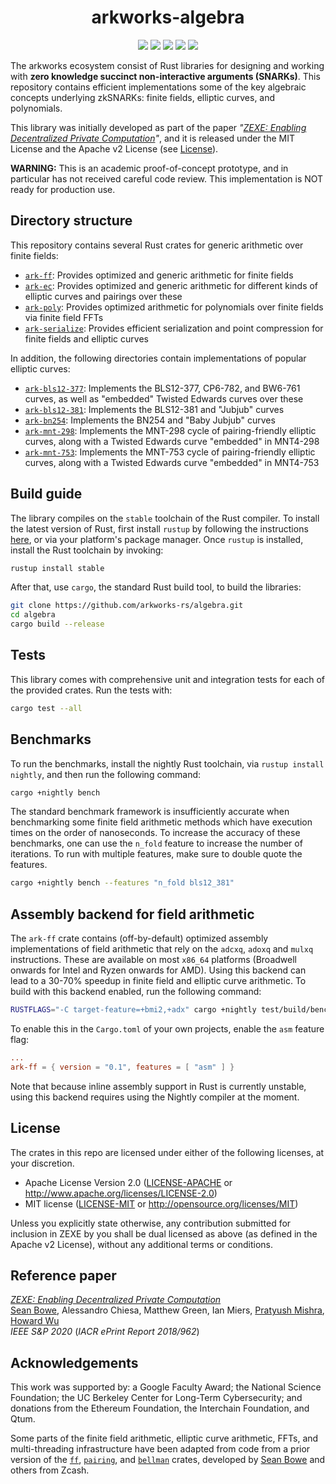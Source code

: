 <h1 align="center">arkworks-algebra</h1>

<p align="center">
    <img src="https://github.com/arkworks-rs/algebra/workflows/CI/badge.svg?branch=master">
    <a href="https://github.com/arkworks-rs/algebra/blob/master/AUTHORS"><img src="https://img.shields.io/badge/authors-arkworks%20contributors-orange.svg"></a>
    <a href="https://github.com/arkworks-rs/algebra/blob/master/LICENSE-APACHE"><img src="https://img.shields.io/badge/license-APACHE-blue.svg"></a>
    <a href="https://github.com/arkworks-rs/algebra/blob/master/LICENSE-MIT"><img src="https://img.shields.io/badge/license-MIT-blue.svg"></a>
    <a href="https://deps.rs/repo/github/arkworks-rs/algebra"><img src="https://deps.rs/repo/github/arkworks-rs/algebra/status.svg"></a>
</p>

The arkworks ecosystem consist of Rust libraries for designing and working with __zero knowledge succinct non-interactive arguments (SNARKs)__. This repository contains efficient implementations some of the key algebraic concepts underlying zkSNARKs: finite fields, elliptic curves, and polynomials.

This library was initially developed as part of the paper *"[ZEXE: Enabling Decentralized Private Computation][zexe]"*, and it is released under the MIT License and the Apache v2 License (see [License](#license)).

**WARNING:** This is an academic proof-of-concept prototype, and in particular has not received careful code review. This implementation is NOT ready for production use.

## Directory structure

This repository contains several Rust crates for generic arithmetic over finite fields: 

* [`ark-ff`](ff): Provides optimized and generic arithmetic for finite fields
* [`ark-ec`](ec): Provides optimized and generic arithmetic for different kinds of elliptic curves and pairings over these
* [`ark-poly`](poly): Provides optimized arithmetic for polynomials over finite fields via finite field FFTs
* [`ark-serialize`](serialize): Provides efficient serialization and point compression for finite fields and elliptic curves

In addition, the following directories contain implementations of popular elliptic curves:

* [`ark-bls12-377`](bls12-377): Implements the BLS12-377, CP6-782, and BW6-761 curves, as well as "embedded" Twisted Edwards curves over these
* [`ark-bls12-381`](bls12-381): Implements the BLS12-381 and "Jubjub" curves
* [`ark-bn254`](bn254): Implements the BN254 and "Baby Jubjub" curves
* [`ark-mnt-298`](mnt-298): Implements the MNT-298 cycle of pairing-friendly elliptic curves, along with a Twisted Edwards curve "embedded" in MNT4-298
* [`ark-mnt-753`](mnt-753): Implements the MNT-753 cycle of pairing-friendly elliptic curves, along with a Twisted Edwards curve "embedded" in MNT4-753

## Build guide

The library compiles on the `stable` toolchain of the Rust compiler. To install the latest version of Rust, first install `rustup` by following the instructions [here](https://rustup.rs/), or via your platform's package manager. Once `rustup` is installed, install the Rust toolchain by invoking:
```bash
rustup install stable
```

After that, use `cargo`, the standard Rust build tool, to build the libraries:
```bash
git clone https://github.com/arkworks-rs/algebra.git
cd algebra
cargo build --release
```

## Tests
This library comes with comprehensive unit and integration tests for each of the provided crates. Run the tests with:
```bash
cargo test --all
```

## Benchmarks

To run the benchmarks, install the nightly Rust toolchain, via `rustup install nightly`, and then run the following command:
```bash
cargo +nightly bench
```

The standard benchmark framework is insufficiently accurate when benchmarking some finite field arithmetic methods which have execution times on the order of nanoseconds. To increase the accuracy of these benchmarks, one can use the `n_fold` feature to increase the number of iterations. To run with multiple features, make sure to double quote the features.
```bash
cargo +nightly bench --features "n_fold bls12_381"
```

## Assembly backend for field arithmetic

The `ark-ff` crate contains (off-by-default) optimized assembly implementations of field arithmetic that rely on the `adcxq`, `adoxq` and `mulxq` instructions. These are available on most `x86_64` platforms (Broadwell onwards for Intel and Ryzen onwards for AMD). Using this backend can lead to a 30-70% speedup in finite field and elliptic curve arithmetic. To build with this backend enabled, run the following command:
```bash
RUSTFLAGS="-C target-feature=+bmi2,+adx" cargo +nightly test/build/bench --features asm
```

To enable this in the `Cargo.toml` of your own projects, enable the `asm` feature flag:
```toml
...
ark-ff = { version = "0.1", features = [ "asm" ] }
```
Note that because inline assembly support in Rust is currently unstable, using this backend requires using the Nightly compiler at the moment.

## License

The crates in this repo are licensed under either of the following licenses, at your discretion.

 * Apache License Version 2.0 ([LICENSE-APACHE](LICENSE-APACHE) or http://www.apache.org/licenses/LICENSE-2.0)
 * MIT license ([LICENSE-MIT](LICENSE-MIT) or http://opensource.org/licenses/MIT)

Unless you explicitly state otherwise, any contribution submitted for inclusion in ZEXE by you shall be dual licensed as above (as defined in the Apache v2 License), without any additional terms or conditions.

[zexe]: https://ia.cr/2018/962

## Reference paper

[_ZEXE: Enabling Decentralized Private Computation_][zexe]    
[Sean Bowe](https://www.github.com/ebfull), Alessandro Chiesa, Matthew Green, Ian Miers, [Pratyush Mishra](https://www.github.com/pratyush), [Howard Wu](https://www.github.com/howardwu)    
*IEEE S&P 2020* (*IACR ePrint Report 2018/962*)

## Acknowledgements

This work was supported by:
a Google Faculty Award;
the National Science Foundation;
the UC Berkeley Center for Long-Term Cybersecurity;
and donations from the Ethereum Foundation, the Interchain Foundation, and Qtum.

Some parts of the finite field arithmetic, elliptic curve arithmetic, FFTs, and multi-threading infrastructure have been adapted from code from a prior version of the [`ff`](https://github.com/zkcrypto/ff), [`pairing`](https://github.com/zkcrypto/pairing), and [`bellman`](https://github.com/zkcrypto/bellman) crates, developed by [Sean Bowe](https://www.github.com/ebfull) and others from Zcash.